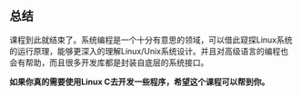 ## 总结

课程到此就结束了。系统编程是一个十分有意思的领域，可以借此窥探Linux系统的运行原理，能够更深入的理解Linux/Unix系统设计。并且对高级语言的编程也会有帮助，而且很多开发库都是封装自底层的系统接口。





**如果你真的需要使用Linux C去开发一些程序，希望这个课程可以帮到你。**